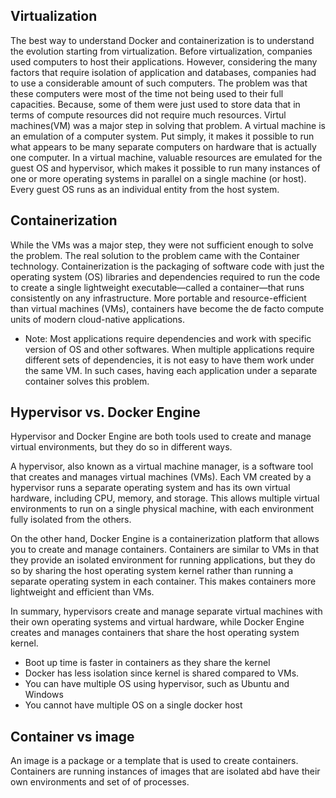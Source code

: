 ## Virtualization
The best way to understand Docker and containerization is to understand the evolution starting from virtualization. Before virtualization, companies used computers to host their applications. However, considering the many factors that require isolation of application and databases, companies had to use a considerable amount of such computers. The problem was that these computers were most of the time not being used to their full capacities. Because, some of them were just used to store data that in terms of compute resources did not require much resources.
Virtul machines(VM) was a major step in solving that problem. A virtual machine is an emulation of a computer system. Put simply, it makes it possible to run what appears to be many separate computers on hardware that is actually one computer.
In a virtual machine, valuable resources are emulated for the guest OS and hypervisor, which makes it possible to run many instances of one or more operating systems in parallel on a single machine (or host). Every guest OS runs as an individual entity from the host system.
## Containerization
While the VMs was a major step, they were not sufficient enough to solve the problem. The real solution to the problem came with the Container technology. 
Containerization is the packaging of software code with just the operating system (OS) libraries and dependencies required to run the code to create a single lightweight executable—called a container—that runs consistently on any infrastructure. More portable and resource-efficient than virtual machines (VMs), containers have become the de facto compute units of modern cloud-native applications.

* Note: Most applications require dependencies and work with specific version of OS and other softwares. When multiple applications require different sets of dependencies, it is not easy to have them work under the same VM. In such cases, having each application under a separate container solves this problem.

## Hypervisor vs. Docker Engine
Hypervisor and Docker Engine are both tools used to create and manage virtual environments, but they do so in different ways.

A hypervisor, also known as a virtual machine manager, is a software tool that creates and manages virtual machines (VMs). Each VM created by a hypervisor runs a separate operating system and has its own virtual hardware, including CPU, memory, and storage. This allows multiple virtual environments to run on a single physical machine, with each environment fully isolated from the others.

On the other hand, Docker Engine is a containerization platform that allows you to create and manage containers. Containers are similar to VMs in that they provide an isolated environment for running applications, but they do so by sharing the host operating system kernel rather than running a separate operating system in each container. This makes containers more lightweight and efficient than VMs.

In summary, hypervisors create and manage separate virtual machines with their own operating systems and virtual hardware, while Docker Engine creates and manages containers that share the host operating system kernel. 

* Boot up time is faster in containers as they share the kernel
* Docker has less isolation since kernel is shared compared to VMs.
* You can have multiple OS using hypervisor, such as Ubuntu and Windows
* You cannot have multiple OS on a single docker host

## Container vs image
An image is a package or a template that is used to create containers.
Containers are running instances of images that are isolated abd have their own environments and set of of processes.